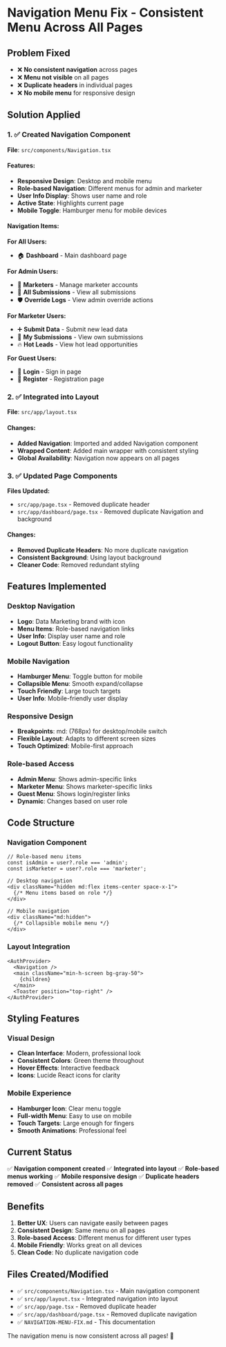 # Navigation Menu Fix - Consistent Menu Across All Pages

## Problem Fixed
- ❌ **No consistent navigation** across pages
- ❌ **Menu not visible** on all pages
- ❌ **Duplicate headers** in individual pages
- ❌ **No mobile menu** for responsive design

## Solution Applied

### 1. ✅ Created Navigation Component
**File**: `src/components/Navigation.tsx`

#### Features:
- **Responsive Design**: Desktop and mobile menu
- **Role-based Navigation**: Different menus for admin and marketer
- **User Info Display**: Shows user name and role
- **Active State**: Highlights current page
- **Mobile Toggle**: Hamburger menu for mobile devices

#### Navigation Items:

**For All Users:**
- 🏠 **Dashboard** - Main dashboard page

**For Admin Users:**
- 👥 **Marketers** - Manage marketer accounts
- 📄 **All Submissions** - View all submissions
- 🛡️ **Override Logs** - View admin override actions

**For Marketer Users:**
- ➕ **Submit Data** - Submit new lead data
- 📄 **My Submissions** - View own submissions
- 🔥 **Hot Leads** - View hot lead opportunities

**For Guest Users:**
- 🔐 **Login** - Sign in page
- 📝 **Register** - Registration page

### 2. ✅ Integrated into Layout
**File**: `src/app/layout.tsx`

#### Changes:
- **Added Navigation**: Imported and added Navigation component
- **Wrapped Content**: Added main wrapper with consistent styling
- **Global Availability**: Navigation now appears on all pages

### 3. ✅ Updated Page Components
**Files Updated:**
- `src/app/page.tsx` - Removed duplicate header
- `src/app/dashboard/page.tsx` - Removed duplicate Navigation and background

#### Changes:
- **Removed Duplicate Headers**: No more duplicate navigation
- **Consistent Background**: Using layout background
- **Cleaner Code**: Removed redundant styling

## Features Implemented

### Desktop Navigation
- **Logo**: Data Marketing brand with icon
- **Menu Items**: Role-based navigation links
- **User Info**: Display user name and role
- **Logout Button**: Easy logout functionality

### Mobile Navigation
- **Hamburger Menu**: Toggle button for mobile
- **Collapsible Menu**: Smooth expand/collapse
- **Touch Friendly**: Large touch targets
- **User Info**: Mobile-friendly user display

### Responsive Design
- **Breakpoints**: md: (768px) for desktop/mobile switch
- **Flexible Layout**: Adapts to different screen sizes
- **Touch Optimized**: Mobile-first approach

### Role-based Access
- **Admin Menu**: Shows admin-specific links
- **Marketer Menu**: Shows marketer-specific links
- **Guest Menu**: Shows login/register links
- **Dynamic**: Changes based on user role

## Code Structure

### Navigation Component
```tsx
// Role-based menu items
const isAdmin = user?.role === 'admin';
const isMarketer = user?.role === 'marketer';

// Desktop navigation
<div className="hidden md:flex items-center space-x-1">
  {/* Menu items based on role */}
</div>

// Mobile navigation
<div className="md:hidden">
  {/* Collapsible mobile menu */}
</div>
```

### Layout Integration
```tsx
<AuthProvider>
  <Navigation />
  <main className="min-h-screen bg-gray-50">
    {children}
  </main>
  <Toaster position="top-right" />
</AuthProvider>
```

## Styling Features

### Visual Design
- **Clean Interface**: Modern, professional look
- **Consistent Colors**: Green theme throughout
- **Hover Effects**: Interactive feedback
- **Icons**: Lucide React icons for clarity

### Mobile Experience
- **Hamburger Icon**: Clear menu toggle
- **Full-width Menu**: Easy to use on mobile
- **Touch Targets**: Large enough for fingers
- **Smooth Animations**: Professional feel

## Current Status
✅ **Navigation component created**
✅ **Integrated into layout**
✅ **Role-based menus working**
✅ **Mobile responsive design**
✅ **Duplicate headers removed**
✅ **Consistent across all pages**

## Benefits
1. **Better UX**: Users can navigate easily between pages
2. **Consistent Design**: Same menu on all pages
3. **Role-based Access**: Different menus for different user types
4. **Mobile Friendly**: Works great on all devices
5. **Clean Code**: No duplicate navigation code

## Files Created/Modified
- ✅ `src/components/Navigation.tsx` - Main navigation component
- ✅ `src/app/layout.tsx` - Integrated navigation into layout
- ✅ `src/app/page.tsx` - Removed duplicate header
- ✅ `src/app/dashboard/page.tsx` - Removed duplicate navigation
- ✅ `NAVIGATION-MENU-FIX.md` - This documentation

The navigation menu is now consistent across all pages! 🎉







